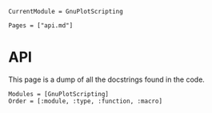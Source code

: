 ```@meta
CurrentModule = GnuPlotScripting 
```

```@contents
Pages = ["api.md"]
```

# API
This page is a dump of all the docstrings found in the code. 

```@autodocs
Modules = [GnuPlotScripting]
Order = [:module, :type, :function, :macro]
```
